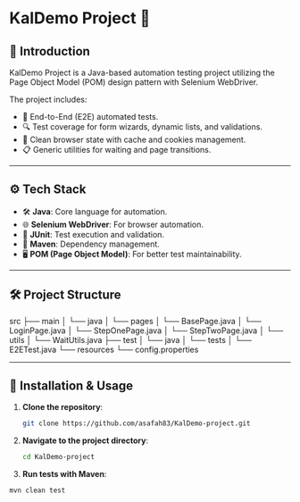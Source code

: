 # KalDemo Project 🚀

## 📖 Introduction
KalDemo Project is a Java-based automation testing project utilizing the Page Object Model (POM) design pattern with Selenium WebDriver.

The project includes:
- 🧪 End-to-End (E2E) automated tests.
- 🔍 Test coverage for form wizards, dynamic lists, and validations.
- 🧹 Clean browser state with cache and cookies management.
- 📋 Generic utilities for waiting and page transitions.

---

## ⚙️ Tech Stack
- 🛠️ **Java**: Core language for automation.
- 🌐 **Selenium WebDriver**: For browser automation.
- 🎯 **JUnit**: Test execution and validation.
- 💾 **Maven**: Dependency management.
- 🖥️ **POM (Page Object Model)**: For better test maintainability.

---

## 🛠️ Project Structure
src ├── main │ └── java │ └── pages │ └── BasePage.java │ └── LoginPage.java │ └── StepOnePage.java │ └── StepTwoPage.java │ └── utils │ └── WaitUtils.java ├── test │ └── java │ └── tests │ └── E2ETest.java └── resources └── config.properties


---

## 🚀 Installation & Usage

1. **Clone the repository**:
   ```bash
   git clone https://github.com/asafah83/KalDemo-project.git

2. **Navigate to the project directory**:
   ```bash
   cd KalDemo-project

3. **Run tests with Maven**:
  ```bash
  mvn clean test

   




